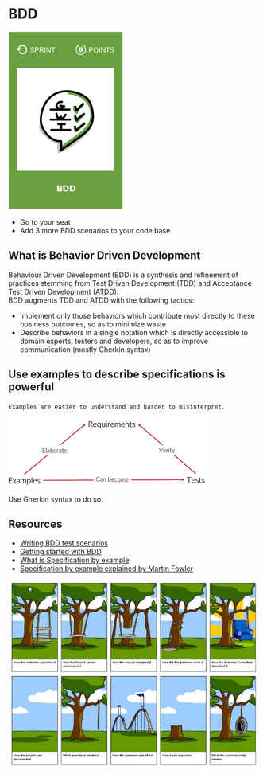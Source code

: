 # BDD
![Write 3 BDD scenarios](images/bdd.png) 

* Go to your seat
* Add 3 more BDD scenarios to your code base

## What is Behavior Driven Development
Behaviour Driven Development (BDD) is a synthesis and refinement of practices stemming from Test Driven Development (TDD) and Acceptance Test Driven Development (ATDD).  
BDD augments TDD and ATDD with the following tactics:  
* Implement only those behaviors which contribute most directly to these business outcomes, so as to minimize waste
* Describe behaviors in a single notation which is directly accessible to domain experts, testers and developers, so as to improve communication (mostly Gherkin syntax)

## Use examples to describe specifications is powerful
`Examples are easier to understand and harder to misinterpret.`

![Scenarios](images/write-3-BDD-scenarios1.png) 

Use Gherkin syntax to do so.

## Resources
* [Writing BDD test scenarios](https://www.departmentofproduct.com/blog/writing-bdd-test-scenarios/)
* [Getting started with BDD](https://blog.hiptest.net/2016/04/28/getting-started-with-bdd-part-1/)
* [What is Specification by example](https://blog.red-badger.com/blog/2012/07/31/what-is-specification-by-example)
* [Specification by example explained by Martin Fowler](https://martinfowler.com/bliki/SpecificationByExample.html)

![Wrong spec](images/write-3-BDD-scenarios2.jpg) 
